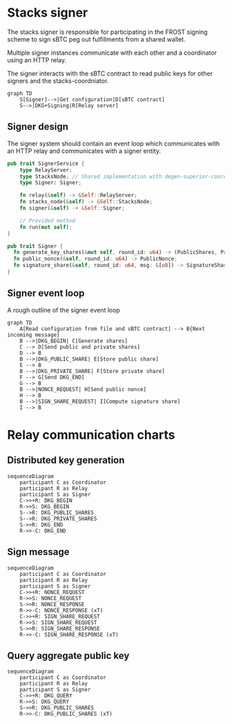 # Stacks signer
The stacks signer is responsible for participating in the FROST signing scheme to
sign sBTC peg out fulfillments from a shared wallet.

Multiple signer instances communicate with each other and a coordinator using an HTTP relay.

The signer interacts with the sBTC contract to read public keys for other signers
and the stacks-coordniator.

```mermaid
graph TD
    S[Signer]-->|Get configuration|D[sBTC contract]
    S-->|DKG+Signing|R[Relay server]
```

## Signer design
The signer system should contain an event loop which communicates with an HTTP relay and
communicates with a signer entity.

```rust
pub trait SignerService {
    type RelayServer;
    type StacksNode; // Shared implementation with degen-superior-coordinator
    type Signer: Signer;

    fn relay(&self) -> &Self::RelayServer;
    fn stacks_node(&self) -> &Self::StacksNode;
    fn signer(&self) -> &Self::Signer;

    // Provided method
    fn run(mut self);
}

pub trait Signer {
  fn generate_key_shares(&mut self, round_id: u64) -> (PublicShares, PrivateShares);
  fn public_nonce(&self, round_id: u64) -> PublicNonce;
  fn signature_share(&self, round_id: u64, msg: &[u8]) -> SignatureShare;
}  
```

## Signer event loop
A rough outline of the signer event loop

```mermaid
graph TD
    A[Read configuration from file and sBTC contract] --> B{Next incoming message}
    B -->|DKG_BEGIN| C[Generate shares]
    C --> D[Send public and private shares]
    D --> B
    B -->|DKG_PUBLIC_SHARE| E[Store public share]
    E --> B
    B -->|DKG_PRIVATE_SHARE| F[Store private share]
    F --> G[Send DKG_END]
    G --> B
    B -->|NONCE_REQUEST| H[Send public nonce]
    H --> B
    B -->|SIGN_SHARE_REQUEST| I[Compute signature share]
    I --> B
```

# Relay communication charts
## Distributed key generation
```mermaid
sequenceDiagram
    participant C as Coordinator
    participant R as Relay
    participant S as Signer
    C->>+R: DKG_BEGIN
    R->>S: DKG_BEGIN
    S-->R: DKG_PUBLIC_SHARES
    S-->R: DKG_PRIVATE_SHARES
    S->>R: DKG_END
    R->>-C: DKG_END
```

## Sign message
```mermaid
sequenceDiagram
    participant C as Coordinator
    participant R as Relay
    participant S as Signer
    C->>+R: NONCE_REQUEST
    R->>S: NONCE_REQUEST
    S->>R: NONCE_RESPONSE
    R->>-C: NONCE_RESPONSE (xT)
    C->>+R: SIGN_SHARE_REQUEST
    R->>S: SIGN_SHARE_REQUEST
    S->>R: SIGN_SHARE_RESPONSE
    R->>-C: SIGN_SHARE_RESPONSE (xT)
```

## Query aggregate public key
```mermaid
sequenceDiagram
    participant C as Coordinator
    participant R as Relay
    participant S as Signer
    C->>+R: DKG_QUERY
    R->>S: DKG_QUERY
    S->>R: DKG_PUBLIC_SHARES
    R->>-C: DKG_PUBLIC_SHARES (xT)
```